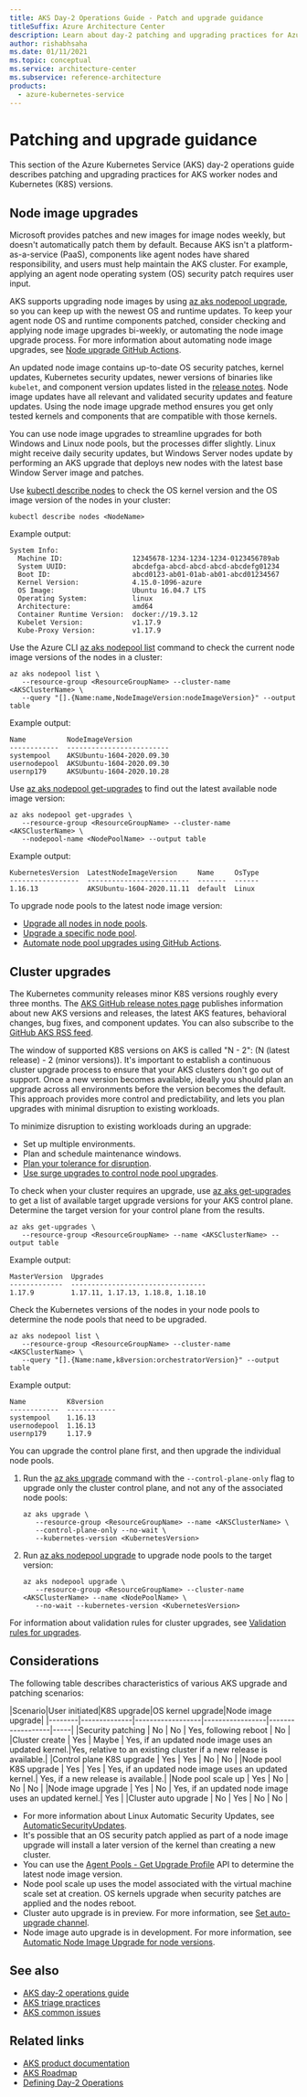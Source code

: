 ```yaml
---
title: AKS Day-2 Operations Guide - Patch and upgrade guidance
titleSuffix: Azure Architecture Center
description: Learn about day-2 patching and upgrading practices for Azure Kubernetes Service (AKS) worker nodes and Kubernetes (K8S) versions.
author: rishabhsaha
ms.date: 01/11/2021
ms.topic: conceptual
ms.service: architecture-center
ms.subservice: reference-architecture
products:
  - azure-kubernetes-service
---
```


# Patching and upgrade guidance

This section of the Azure Kubernetes Service (AKS) day-2 operations guide describes patching and upgrading practices for AKS worker nodes and Kubernetes (K8S) versions.

## Node image upgrades

Microsoft provides patches and new images for image nodes weekly, but doesn't automatically patch them by default. Because AKS isn't a platform-as-a-service (PaaS), components like agent nodes have shared responsibility, and users must help maintain the AKS cluster. For example, applying an agent node operating system (OS) security patch requires user input.

AKS supports upgrading node images by using [az aks nodepool upgrade](/cli/azure/ext/aks-preview/aks/nodepool#ext_aks_preview_az_aks_nodepool_upgrade), so you can keep up with the newest OS and runtime updates. To keep your agent node OS and runtime components patched, consider checking and applying node image upgrades bi-weekly, or automating the node image upgrade process. For more information about automating node image upgrades, see [Node upgrade GitHub Actions](/azure/aks/node-upgrade-github-actions).

An updated node image contains up-to-date OS security patches, kernel updates, Kubernetes security updates, newer versions of binaries like `kubelet`, and component version updates listed in the [release notes](https://github.com/Azure/AKS/releases). Node image updates have all relevant and validated security updates and feature updates. Using the node image upgrade method ensures you get only tested kernels and components that are compatible with those kernels.

You can use node image upgrades to streamline upgrades for both Windows and Linux node pools, but the processes differ slightly. Linux might receive daily security updates, but Windows Server nodes update by performing an AKS upgrade that deploys new nodes with the latest base Window Server image and patches.

Use [kubectl describe nodes](https://kubernetes.io/docs/reference/generated/kubectl/kubectl-commands#describe) to check the OS kernel version and the OS image version of the nodes in your cluster:

```kubectl
kubectl describe nodes <NodeName>
```

Example output:

```output
System Info:
  Machine ID:                 12345678-1234-1234-1234-0123456789ab
  System UUID:                abcdefga-abcd-abcd-abcd-abcdefg01234
  Boot ID:                    abcd0123-ab01-01ab-ab01-abcd01234567
  Kernel Version:             4.15.0-1096-azure
  OS Image:                   Ubuntu 16.04.7 LTS
  Operating System:           linux
  Architecture:               amd64
  Container Runtime Version:  docker://19.3.12
  Kubelet Version:            v1.17.9
  Kube-Proxy Version:         v1.17.9
```

Use the Azure CLI [az aks nodepool list](/cli/azure/ext/aks-preview/aks/nodepool#ext_aks_preview_az_aks_nodepool_list) command to check the current node image versions of the nodes in a cluster:

```azurecli
az aks nodepool list \
   --resource-group <ResourceGroupName> --cluster-name <AKSClusterName> \
   --query "[].{Name:name,NodeImageVersion:nodeImageVersion}" --output table
```

Example output:

```output
Name          NodeImageVersion
------------  -------------------------
systempool    AKSUbuntu-1604-2020.09.30
usernodepool  AKSUbuntu-1604-2020.09.30
usernp179     AKSUbuntu-1604-2020.10.28
```

Use [az aks nodepool get-upgrades](/cli/azure/ext/aks-preview/aks/nodepool#ext_aks_preview_az_aks_nodepool_get_upgrades) to find out the latest available node image version:

```azurecli
az aks nodepool get-upgrades \
   --resource-group <ResourceGroupName> --cluster-name <AKSClusterName> \
   --nodepool-name <NodePoolName> --output table
```

Example output:

```output
KubernetesVersion  LatestNodeImageVersion     Name     OsType
-----------------  -------------------------  -------  ------
1.16.13            AKSUbuntu-1604-2020.11.11  default  Linux
```

To upgrade node pools to the latest node image version:
- [Upgrade all nodes in node pools](/azure/aks/node-image-upgrade#upgrade-all-nodes-in-all-node-pools).
- [Upgrade a specific node pool](/azure/aks/node-image-upgrade#upgrade-a-specific-node-pool).
- [Automate node pool upgrades using GitHub Actions](/azure/aks/node-upgrade-github-actions).

## Cluster upgrades

The Kubernetes community releases minor K8S versions roughly every three months. The [AKS GitHub release notes page](https://github.com/Azure/AKS/releases) publishes information about new AKS versions and releases, the latest AKS features, behavioral changes, bug fixes, and component updates. You can also subscribe to the [GitHub AKS RSS feed](https://github.com/Azure/AKS/releases.atom).

The window of supported K8S versions on AKS is called "N - 2": (N (latest release) - 2 (minor versions)). It's important to establish a continuous cluster upgrade process to ensure that your AKS clusters don't go out of support. Once a new version becomes available, ideally you should plan an upgrade across all environments before the version becomes the default. This approach provides more control and predictability, and lets you plan upgrades with minimal disruption to existing workloads.

To minimize disruption to existing workloads during an upgrade:
- Set up multiple environments.
- Plan and schedule maintenance windows.
- [Plan your tolerance for disruption](/azure/aks/operator-best-practices-scheduler#plan-for-availability-using-pod-disruption-budgets).
- [Use surge upgrades to control node pool upgrades](/azure/aks/upgrade-cluster#customize-node-surge-upgrade).

To check when your cluster requires an upgrade, use [az aks get-upgrades](/cli/azure/ext/aks-preview/aks#ext_aks_preview_az_aks_get_upgrades) to get a list of available target upgrade versions for your AKS control plane. Determine the target version for your control plane from the results.

```azurecli
az aks get-upgrades \
   --resource-group <ResourceGroupName> --name <AKSClusterName> --output table
```

Example output:

```output
MasterVersion  Upgrades
-------------  ---------------------------------
1.17.9         1.17.11, 1.17.13, 1.18.8, 1.18.10
```

Check the Kubernetes versions of the nodes in your node pools to determine the node pools that need to be upgraded.

```azurecli
az aks nodepool list \  
   --resource-group <ResourceGroupName> --cluster-name <AKSClusterName> \
   --query "[].{Name:name,k8version:orchestratorVersion}" --output table
```

Example output:

```output
Name          K8version
------------  ------------
systempool    1.16.13
usernodepool  1.16.13
usernp179     1.17.9
```
  
You can upgrade the control plane first, and then upgrade the individual node pools.

1. Run the [az aks upgrade](/cli/azure/ext/aks-preview/aks#ext_aks_preview_az_aks_upgrade) command with the `--control-plane-only` flag to upgrade only the cluster control plane, and not any of the associated node pools:
   
   ```azurecli
   az aks upgrade \
      --resource-group <ResourceGroupName> --name <AKSClusterName> \
      --control-plane-only --no-wait \
      --kubernetes-version <KubernetesVersion>
   ```

1. Run [az aks nodepool upgrade](/cli/azure/ext/aks-preview/aks/nodepool#ext_aks_preview_az_aks_nodepool_upgrade) to upgrade node pools to the target version:
   
   ```azurecli
   az aks nodepool upgrade \
      --resource-group <ResourceGroupName> --cluster-name <AKSClusterName> --name <NodePoolName> \
      --no-wait --kubernetes-version <KubernetesVersion>
   ```

For information about validation rules for cluster upgrades, see [Validation rules for upgrades](/azure/aks/use-multiple-node-pools#validation-rules-for-upgrades).

## Considerations

The following table describes characteristics of various AKS upgrade and patching scenarios:

|Scenario|User initiated|K8S upgrade|OS kernel upgrade|Node image upgrade|
|--------|--------------|------------------|-----------------|------------------|-----|
|Security patching | No  | No | Yes, following reboot | No  |
|Cluster create | Yes  | Maybe | Yes, if an updated node image uses an updated kernel.|Yes, relative to an existing cluster if a new release is available.|
|Control plane K8S upgrade | Yes  | Yes | No  | No  |
|Node pool K8S upgrade | Yes  | Yes | Yes, if an updated node image uses an updated kernel.| Yes, if a new release is available.|
|Node pool scale up | Yes  | No | No  | No  |
|Node image upgrade | Yes  | No | Yes, if an updated node image uses an updated kernel.| Yes  |
|Cluster auto upgrade | No  | Yes | No  | No  |

- For more information about Linux Automatic Security Updates, see [AutomaticSecurityUpdates](https://help.ubuntu.com/community/AutomaticSecurityUpdates).
- It's possible that an OS security patch applied as part of a node image upgrade will install a later version of the kernel than creating a new cluster.
- You can use the [Agent Pools - Get Upgrade Profile](/rest/api/aks/agentpools/getupgradeprofile) API to determine the latest node image version.
- Node pool scale up uses the model associated with the virtual machine scale set at creation. OS kernels upgrade when security patches are applied and the nodes reboot.
- Cluster auto upgrade is in preview. For more information, see [Set auto-upgrade channel](/azure/aks/upgrade-cluster#set-auto-upgrade-channel).
- Node image auto upgrade is in development. For more information, see [Automatic Node Image Upgrade for node versions](https://github.com/Azure/AKS/issues/1486).

## See also
- [AKS day-2 operations guide](day-2-operations-guide.md)
- [AKS triage practices](aks-triage-practices.md)
- [AKS common issues](/azure/aks/troubleshooting?bc=%2fazure%2farchitecture%2fbread%2ftoc.json&toc=%2fazure%2farchitecture%2ftoc.json)

## Related links

- [AKS product documentation](/azure/aks)
- [AKS Roadmap](https://aka.ms/aks/roadmap)
- [Defining Day-2 Operations](https://dzone.com/articles/defining-day-2-operations)
